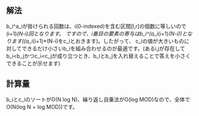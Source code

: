 ## 解法
b_i^a_iが掛けられる回数は、i(0-indexed)を含む区間[l,r]の個数に等しいので(i+1)*(N-i)回となります。
ですので、i番目の要素の寄与はb_i^(a_i*(i+1)*(N-i))となります((a_i*(i+1)*(N-i)をc_iとおきます)。したがって、
c_iの値が大きいものに対してできるだけ小さいb_iを組み合わせるのが最適です。(あるi,jが存在してb_i<b_jかつc_i<c_jが成り立つとき、b_iとb_jを入れ替えることで答えを小さくできることが示せます)

## 計算量
b_iとc_iのソートがO(N log N)、繰り返し自乗法がO(log MOD)なので、全体でO(N(log N + log MOD))です。